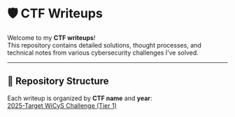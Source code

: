 # 🛡️ CTF Writeups

Welcome to my **CTF writeups**!  
This repository contains detailed solutions, thought processes, and technical notes from various cybersecurity challenges I’ve solved.  

---

## 📂 Repository Structure

Each writeup is organized by **CTF name** and **year**:  
[2025-Target WiCyS Challenge (Tier 1)]()

